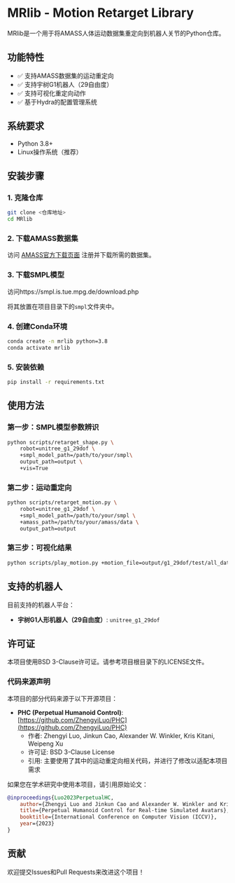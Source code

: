# MRlib - Motion Retarget Library
MRlib是一个用于将AMASS人体运动数据集重定向到机器人关节的Python仓库。

## 功能特性

- ✅ 支持AMASS数据集的运动重定向
- ✅ 支持宇树G1机器人（29自由度）
- ✅ 支持可视化重定向动作
- ✅ 基于Hydra的配置管理系统

## 系统要求

- Python 3.8+
- Linux操作系统（推荐）

## 安装步骤

### 1. 克隆仓库

```bash
git clone <仓库地址>
cd MRlib
```

### 2. 下载AMASS数据集

访问 [AMASS官方下载页面](https://amass.is.tue.mpg.de/download.php) 注册并下载所需的数据集。

### 3. 下载SMPL模型

访问https://smpl.is.tue.mpg.de/download.php

将其放置在项目目录下的`smpl`文件夹中。

### 4. 创建Conda环境

```bash
conda create -n mrlib python=3.8
conda activate mrlib
```

### 5. 安装依赖

```bash
pip install -r requirements.txt
```

## 使用方法

### 第一步：SMPL模型参数辨识


```bash
python scripts/retarget_shape.py \
    robot=unitree_g1_29dof \
    +smpl_model_path=/path/to/your/smpl\
    output_path=output \
    +vis=True
```

### 第二步：运动重定向

```bash
python scripts/retarget_motion.py \
    robot=unitree_g1_29dof \
    +smpl_model_path=/path/to/your/smpl \
    +amass_path=/path/to/your/amass/data \
    output_path=output
```

### 第三步：可视化结果

```bash
python scripts/play_motion.py +motion_file=output/g1_29dof/test/all_data.pkl
```

## 支持的机器人

目前支持的机器人平台：
- **宇树G1人形机器人（29自由度）**: `unitree_g1_29dof`

## 许可证

本项目使用BSD 3-Clause许可证。请参考项目根目录下的LICENSE文件。

### 代码来源声明

本项目的部分代码来源于以下开源项目：

- **PHC (Perpetual Humanoid Control)**: [https://github.com/ZhengyiLuo/PHC](https://github.com/ZhengyiLuo/PHC)
  - 作者: Zhengyi Luo, Jinkun Cao, Alexander W. Winkler, Kris Kitani, Weipeng Xu
  - 许可证: BSD 3-Clause License
  - 引用: 主要使用了其中的运动重定向相关代码，并进行了修改以适配本项目需求

如果您在学术研究中使用本项目，请引用原始论文：

```bibtex
@inproceedings{Luo2023PerpetualHC,
    author={Zhengyi Luo and Jinkun Cao and Alexander W. Winkler and Kris Kitani and Weipeng Xu},
    title={Perpetual Humanoid Control for Real-time Simulated Avatars},
    booktitle={International Conference on Computer Vision (ICCV)},
    year={2023}
}            
```

## 贡献

欢迎提交Issues和Pull Requests来改进这个项目！ 